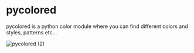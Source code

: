 # pycolored
pycolored is a python color module where you can find different colors and styles, patterns etc...

![pycolored (2)](https://user-images.githubusercontent.com/123885505/223522618-0cfe910e-edd3-462a-9782-51259be51c80.png)
